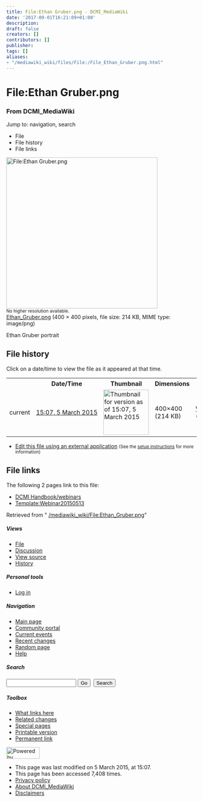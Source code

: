 ```yaml
---
title: File:Ethan Gruber.png - DCMI_MediaWiki
date: '2017-09-01T16:21:09+01:00'
description: 
draft: false
creators: []
contributors: []
publisher: 
tags: []
aliases:
- "/mediawiki_wiki/files/File:/File_Ethan_Gruber.png.html"
---
```


<a id="top"></a>
# File:Ethan Gruber.png

### From DCMI\_MediaWiki

Jump to: navigation, search
<!-- start content -->
- File
- File history
- File links

 [<img alt="File:Ethan Gruber.png" src="/images/3/31/Ethan_Gruber.png" width="400" height="400">](/mediawiki_wiki/files/Ethan_Gruber.png)  
<small>No higher resolution available.</small>  
 [Ethan\_Gruber.png](/images/3/31/Ethan_Gruber.png)‎ (400 × 400 pixels, file size: 214 KB, MIME type: image/png)

Ethan Gruber portrait

<!-- 
NewPP limit report
Preprocessor node count: 1/1000000
Post-expand include size: 0/2097152 bytes
Template argument size: 0/2097152 bytes
Expensive parser function count: 0/100
-->
## File history

Click on a date/time to view the file as it appeared at that time.

<table class="wikitable filehistory">
  <tr>
    <td></td>
    <th>Date/Time</th>
    <th>Thumbnail</th>
    <th>Dimensions</th>
    <th>User</th>
    <th>Comment</th>
  </tr>
  <tr>
    <td>current</td>
    <td class="filehistory-selected" style="white-space: nowrap;"><a href="/mediawiki_wiki/files/Ethan_Gruber.png">15:07, 5 March 2015</a></td>
    <td><a href="/images/3/31/Ethan_Gruber.png"><img alt="Thumbnail for version as of 15:07, 5 March 2015" src="/images/3/31/Ethan_Gruber.png" width="120" height="120"></a></td>
    <td>400×400 <span style="white-space: nowrap;">(214 KB)</span>
    </td>
    <td>
      <a href="/index.php/User:WikiSysop" title="User:WikiSysop" class="mw-userlink">WikiSysop</a> <span style="white-space: nowrap;"> <span class="mw-usertoollinks">(<a href="/index.php?title=User_talk:WikiSysop&amp;action=edit&amp;redlink=1" class="new" title="User talk:WikiSysop (page does not exist)">Talk</a> | <a href="/index.php/Special:Contributions/WikiSysop" title="Special:Contributions/WikiSysop">contribs</a>)</span></span>
    </td>
    <td> <span class="comment">(Ethan Gruber portrait)</span>
    </td>
  </tr>
</table>

  

- [Edit this file using an external application](/index.php?title=File:Ethan_Gruber.png&action=edit&externaledit=true&mode=file "File:Ethan Gruber.png") <small>(See the <a href="http://www.mediawiki.org/wiki/Manual:External_editors" class="external text" rel="nofollow">setup instructions</a> for more information)</small>

## File links

The following 2 pages link to this file:

- [DCMI Handbook/webinars](/index.php/DCMI_Handbook/webinars "DCMI Handbook/webinars")
- [Template:Webinar20150513](/index.php/Template:Webinar20150513 "Template:Webinar20150513")

Retrieved from " [/mediawiki_wiki/File:Ethan\_Gruber.png](/mediawiki_wiki/files/File:/File:Ethan_Gruber.png.html)"

<!-- end content -->

##### Views

- [File](/mediawiki_wiki/files/File:/File:Ethan_Gruber.png.html)
- [Discussion](/index.php?title=File_talk:Ethan_Gruber.png&action=edit&redlink=1 "Discussion about the content page [t]")
- [View source](/index.php?title=File:Ethan_Gruber.png&action=edit "This page is protected.
You can view its source [e]")
- [History](/index.php?title=File:Ethan_Gruber.png&action=history "Past revisions of this page [h]")

##### Personal tools

- [Log in](/index.php?title=Special:UserLogin&returnto=File:Ethan_Gruber.png "You are encouraged to log in; however, it is not mandatory [o]")

<script type="text/javascript"> if (window.isMSIE55) fixalpha(); </script>

##### Navigation

- [Main page](/index.php/Main_Page "Visit the main page [z]")
- [Community portal](/index.php/DCMI_MediaWiki:Community_portal "About the project, what you can do, where to find things")
- [Current events](/index.php/DCMI_MediaWiki:Current_events "Find background information on current events")
- [Recent changes](/index.php/Special:RecentChanges "The list of recent changes in the wiki [r]")
- [Random page](/index.php/Special:Random "Load a random page [x]")
- [Help](/index.php/Help:Contents "The place to find out")

##### <label for="searchInput">Search</label>

<form action="/index.php" id="searchform">
				<input type="hidden" name="title" value="Special:Search">
				<input id="searchInput" title="Search DCMI_MediaWiki" accesskey="f" type="search" name="search">
				<input type="submit" name="go" class="searchButton" id="searchGoButton" value="Go" title="Go to a page with this exact name if exists"> 
				<input type="submit" name="fulltext" class="searchButton" id="mw-searchButton" value="Search" title="Search the pages for this text">
			</form>

##### Toolbox

- [What links here](/index.php/Special:WhatLinksHere/File:Ethan_Gruber.png "List of all wiki pages that link here [j]")
- [Related changes](/index.php/Special:RecentChangesLinked/File:Ethan_Gruber.png "Recent changes in pages linked from this page [k]")
- [Special pages](/index.php/Special:SpecialPages "List of all special pages [q]")
- [Printable version](/index.php?title=File:Ethan_Gruber.png&printable=yes "Printable version of this page [p]")
- [Permanent link](/index.php?title=File:Ethan_Gruber.png&oldid=9330 "Permanent link to this revision of the page")

<!-- end of the left (by default at least) column -->

 [<img src="/skins/common/images/poweredby_mediawiki_88x31.png" height="31" width="88" alt="Powered by MediaWiki">](http://www.mediawiki.org/)

- This page was last modified on 5 March 2015, at 15:07.
- This page has been accessed 7,408 times.
- [Privacy policy](/index.php/DCMI_MediaWiki:Privacy_policy "DCMI MediaWiki:Privacy policy")
- [About DCMI\_MediaWiki](/index.php/DCMI_MediaWiki:About "DCMI MediaWiki:About")
- [Disclaimers](/index.php/DCMI_MediaWiki:General_disclaimer "DCMI MediaWiki:General disclaimer")

<script>if (window.runOnloadHook) runOnloadHook();</script><!-- Served in 0.463 secs. -->
